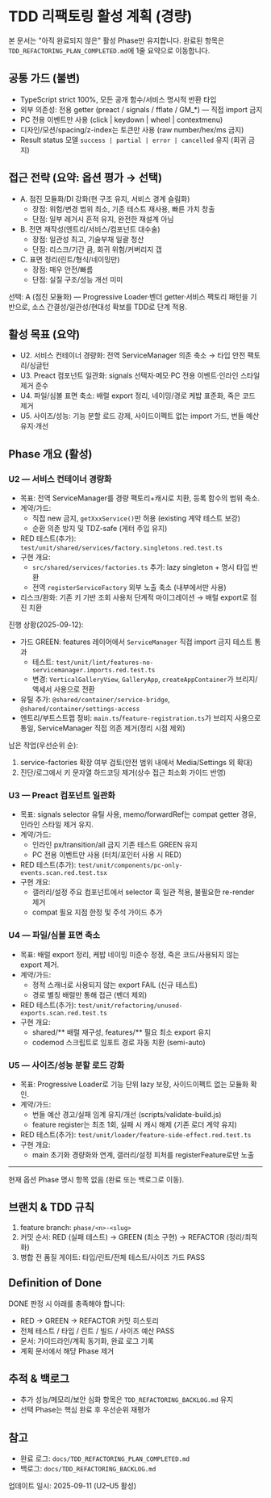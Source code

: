 # TDD 리팩토링 활성 계획 (경량)

본 문서는 "아직 완료되지 않은" 활성 Phase만 유지합니다. 완료된 항목은
`TDD_REFACTORING_PLAN_COMPLETED.md`에 1줄 요약으로 이동합니다.

## 공통 가드 (불변)

- TypeScript strict 100%, 모든 공개 함수/서비스 명시적 반환 타입
- 외부 의존성: 전용 getter (preact / signals / fflate / GM\_\*) — 직접 import
  금지
- PC 전용 이벤트만 사용 (click | keydown | wheel | contextmenu)
- 디자인/모션/spacing/z-index는 토큰만 사용 (raw number/hex/ms 금지)
- Result status 모델 `success | partial | error | cancelled` 유지 (회귀 금지)

## 접근 전략 (요약: 옵션 평가 → 선택)

- A. 점진 모듈화/DI 강화(현 구조 유지, 서비스 경계 슬림화)
  - 장점: 위험/변경 범위 최소, 기존 테스트 재사용, 빠른 가치 창출
  - 단점: 일부 레거시 흔적 유지, 완전한 재설계 아님
- B. 전면 재작성(엔트리/서비스/컴포넌트 대수술)
  - 장점: 일관성 최고, 기술부채 일괄 청산
  - 단점: 리스크/기간 큼, 회귀 위험/커버리지 갭
- C. 표면 정리(린트/형식/네이밍만)
  - 장점: 매우 안전/빠름
  - 단점: 실질 구조/성능 개선 미미

선택: A (점진 모듈화) — Progressive Loader·벤더 getter·서비스 팩토리 패턴을
기반으로, 소스 간결성/일관성/현대성 확보를 TDD로 단계 적용.

## 활성 목표 (요약)

- U2. 서비스 컨테이너 경량화: 전역 ServiceManager 의존 축소 → 타입 안전
  팩토리/싱글턴
- U3. Preact 컴포넌트 일관화: signals 선택자·메모·PC 전용 이벤트·인라인 스타일
  제거 준수
- U4. 파일/심볼 표면 축소: 배럴 export 정리, 네이밍/경로 케밥 표준화, 죽은 코드
  제거
- U5. 사이즈/성능: 기능 분할 로드 강제, 사이드이펙트 없는 import 가드, 번들 예산
  유지·개선

## Phase 개요 (활성)

### U2 — 서비스 컨테이너 경량화

- 목표: 전역 ServiceManager를 경량 팩토리+캐시로 치환, 등록 함수의 범위 축소.
- 계약/가드:
  - 직접 new 금지, `getXxxService()`만 허용 (existing 계약 테스트 보강)
  - 순환 의존 방지 및 TDZ-safe (게터 주입 유지)
- RED 테스트(추가): `test/unit/shared/services/factory.singletons.red.test.ts`
- 구현 개요:
  - `src/shared/services/factories.ts` 추가: lazy singleton + 명시 타입 반환
  - 전역 `registerServiceFactory` 외부 노출 축소 (내부에서만 사용)
- 리스크/완화: 기존 키 기반 조회 사용처 단계적 마이그레이션 → 배럴 export로 점진
  치환

진행 상황(2025-09-12):

- 가드 GREEN: features 레이어에서 `ServiceManager` 직접 import 금지 테스트 통과
  - 테스트: `test/unit/lint/features-no-servicemanager.imports.red.test.ts`
  - 변경: `VerticalGalleryView`, `GalleryApp`, `createAppContainer`가
    브리지/액세서 사용으로 전환
- 유틸 추가: `@shared/container/service-bridge`,
  `@shared/container/settings-access`
- 엔트리/부트스트랩 정비: `main.ts`/`feature-registration.ts`가 브리지 사용으로
  통일, ServiceManager 직접 의존 제거(정리 시점 제외)

남은 작업(우선순위 순):

1. service-factories 확장 여부 검토(안전 범위 내에서 Media/Settings 외 확대)
2. 진단/로그에서 키 문자열 하드코딩 제거(상수 접근 최소화 가이드 반영)

### U3 — Preact 컴포넌트 일관화

- 목표: signals selector 유틸 사용, memo/forwardRef는 compat getter 경유, 인라인
  스타일 제거 유지.
- 계약/가드:
  - 인라인 px/transition/all 금지 기존 테스트 GREEN 유지
  - PC 전용 이벤트만 사용 (터치/포인터 사용 시 RED)
- RED 테스트(추가): `test/unit/components/pc-only-events.scan.red.test.tsx`
- 구현 개요:
  - 갤러리/설정 주요 컴포넌트에서 selector 훅 일관 적용, 불필요한 re-render 제거
  - compat 필요 지점 한정 및 주석 가이드 추가

### U4 — 파일/심볼 표면 축소

- 목표: 배럴 export 정리, 케밥 네이밍 미준수 정정, 죽은 코드/사용되지 않는
  export 제거.
- 계약/가드:
  - 정적 스캐너로 사용되지 않는 export FAIL (신규 테스트)
  - 경로 별칭 배럴만 통해 접근 (벤더 제외)
- RED 테스트(추가): `test/unit/refactoring/unused-exports.scan.red.test.ts`
- 구현 개요:
  - shared/** 배럴 재구성, features/** 필요 최소 export 유지
  - codemod 스크립트로 임포트 경로 자동 치환 (semi-auto)

### U5 — 사이즈/성능 분할 로드 강화

- 목표: Progressive Loader로 기능 단위 lazy 보장, 사이드이펙트 없는 모듈화 확인.
- 계약/가드:
  - 번들 예산 경고/실패 임계 유지/개선 (scripts/validate-build.js)
  - feature register는 최초 1회, 실패 시 캐시 해제 (기존 로더 계약 유지)
- RED 테스트(추가): `test/unit/loader/feature-side-effect.red.test.ts`
- 구현 개요:
  - main 초기화 경량화와 연계, 갤러리/설정 피처를 registerFeature로만 노출

---

현재 옵션 Phase 명시 항목 없음 (완료 또는 백로그로 이동).

## 브랜치 & TDD 규칙

1. feature branch: `phase/<n>-<slug>`
2. 커밋 순서: RED (실패 테스트) → GREEN (최소 구현) → REFACTOR (정리/최적화)
3. 병합 전 품질 게이트: 타입/린트/전체 테스트/사이즈 가드 PASS

## Definition of Done

DONE 판정 시 아래를 충족해야 합니다:

- RED → GREEN → REFACTOR 커밋 히스토리
- 전체 테스트 / 타입 / 린트 / 빌드 / 사이즈 예산 PASS
- 문서: 가이드라인/계획 동기화, 완료 로그 기록
- 계획 문서에서 해당 Phase 제거

## 추적 & 백로그

- 추가 성능/메모리/보안 심화 항목은 `TDD_REFACTORING_BACKLOG.md` 유지
- 선택 Phase는 핵심 완료 후 우선순위 재평가

## 참고

- 완료 로그: `docs/TDD_REFACTORING_PLAN_COMPLETED.md`
- 백로그: `docs/TDD_REFACTORING_BACKLOG.md`

업데이트 일시: 2025-09-11 (U2–U5 활성)
